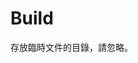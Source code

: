 # Build

存放臨時文件的目錄，請忽略。

<!--

||Cangjie5|Cangjie5_TC|Cangjie5_HK|Cangjie5_SC|
|-|-|-|-|-|
|RIME|[cangjie5.schema.yaml](https://raw.githubusercontent.com/Jackchows/Cangjie5/master/build/rime/%E4%B8%80%E8%88%AC%E6%8E%92%E5%BA%8F/cangjie5.schema.yaml)<br />[cangjie5.dict.yaml](https://raw.githubusercontent.com/Jackchows/Cangjie5/master/build/rime/%E4%B8%80%E8%88%AC%E6%8E%92%E5%BA%8F/cangjie5.dict.yaml)<br />[cangjie5.custom.yaml](https://raw.githubusercontent.com/Jackchows/Cangjie5/master/build/rime/%E4%B8%80%E8%88%AC%E6%8E%92%E5%BA%8F/cangjie5.custom.yaml)|[cangjie5_tc.schema.yaml](https://raw.githubusercontent.com/Jackchows/Cangjie5/master/build/rime/%E5%82%B3%E7%B5%B1%E6%BC%A2%E5%AD%97%E5%84%AA%E5%85%88%EF%BC%88%E5%81%8F%E5%A5%BD%E5%8F%B0%E7%81%A3%E7%94%A8%E5%AD%97%E7%BF%92%E6%85%A3%EF%BC%89/cangjie5_tc.schema.yaml)<br />[cangjie5_tc.dict.yaml](https://raw.githubusercontent.com/Jackchows/Cangjie5/master/build/rime/%E5%82%B3%E7%B5%B1%E6%BC%A2%E5%AD%97%E5%84%AA%E5%85%88%EF%BC%88%E5%81%8F%E5%A5%BD%E5%8F%B0%E7%81%A3%E7%94%A8%E5%AD%97%E7%BF%92%E6%85%A3%EF%BC%89/cangjie5_tc.dict.yaml)<br />[cangjie5_tc.custom.yaml](https://raw.githubusercontent.com/Jackchows/Cangjie5/master/build/rime/%E5%82%B3%E7%B5%B1%E6%BC%A2%E5%AD%97%E5%84%AA%E5%85%88%EF%BC%88%E5%81%8F%E5%A5%BD%E5%8F%B0%E7%81%A3%E7%94%A8%E5%AD%97%E7%BF%92%E6%85%A3%EF%BC%89/cangjie5_tc.custom.yaml)|[cangjie5_hk.schema.yaml](https://raw.githubusercontent.com/Jackchows/Cangjie5/master/build/rime/%E5%82%B3%E7%B5%B1%E6%BC%A2%E5%AD%97%E5%84%AA%E5%85%88%EF%BC%88%E5%81%8F%E5%A5%BD%E9%A6%99%E6%B8%AF%E7%94%A8%E5%AD%97%E7%BF%92%E6%85%A3%EF%BC%89/cangjie5_hk.schema.yaml)<br />[cangjie5_hk.dict.yaml](https://raw.githubusercontent.com/Jackchows/Cangjie5/master/build/rime/%E5%82%B3%E7%B5%B1%E6%BC%A2%E5%AD%97%E5%84%AA%E5%85%88%EF%BC%88%E5%81%8F%E5%A5%BD%E9%A6%99%E6%B8%AF%E7%94%A8%E5%AD%97%E7%BF%92%E6%85%A3%EF%BC%89/cangjie5_hk.dict.yaml)<br />[cangjie5_hk.custom.yaml](https://raw.githubusercontent.com/Jackchows/Cangjie5/master/build/rime/%E5%82%B3%E7%B5%B1%E6%BC%A2%E5%AD%97%E5%84%AA%E5%85%88%EF%BC%88%E5%81%8F%E5%A5%BD%E9%A6%99%E6%B8%AF%E7%94%A8%E5%AD%97%E7%BF%92%E6%85%A3%EF%BC%89/cangjie5_hk.custom.yaml)|[cangjie5_sc.schema.yaml](https://raw.githubusercontent.com/Jackchows/Cangjie5/master/build/rime/%E7%B0%A1%E5%8C%96%E5%AD%97%E5%84%AA%E5%85%88/cangjie5_sc.schema.yaml)<br />[cangjie5_sc.dict.yaml](https://raw.githubusercontent.com/Jackchows/Cangjie5/master/build/rime/%E7%B0%A1%E5%8C%96%E5%AD%97%E5%84%AA%E5%85%88/cangjie5_sc.dict.yaml)<br />[cangjie5_sc.custom.yaml](https://raw.githubusercontent.com/Jackchows/Cangjie5/master/build/rime/%E7%B0%A1%E5%8C%96%E5%AD%97%E5%84%AA%E5%85%88/cangjie5_sc.custom.yaml)|
|小小輸入法（倉頡平台 2022）|[cangjie5.txt](https://raw.githubusercontent.com/Jackchows/Cangjie5/master/build/yong/%E4%B8%80%E8%88%AC%E6%8E%92%E5%BA%8F/cangjie5.txt)|[cangjie5_tc.txt](https://raw.githubusercontent.com/Jackchows/Cangjie5/master/build/yong/%E5%82%B3%E7%B5%B1%E6%BC%A2%E5%AD%97%E5%84%AA%E5%85%88%EF%BC%88%E5%81%8F%E5%A5%BD%E5%8F%B0%E7%81%A3%E7%94%A8%E5%AD%97%E7%BF%92%E6%85%A3%EF%BC%89/cangjie5_tc.txt)|[cangjie5_hk.txt](https://raw.githubusercontent.com/Jackchows/Cangjie5/master/build/yong/%E5%82%B3%E7%B5%B1%E6%BC%A2%E5%AD%97%E5%84%AA%E5%85%88%EF%BC%88%E5%81%8F%E5%A5%BD%E9%A6%99%E6%B8%AF%E7%94%A8%E5%AD%97%E7%BF%92%E6%85%A3%EF%BC%89/cangjie5_hk.txt)|[cangjie5_sc.txt](https://raw.githubusercontent.com/Jackchows/Cangjie5/master/build/yong/%E7%B0%A1%E5%8C%96%E5%AD%97%E5%84%AA%E5%85%88/cangjie5_sc.txt)|
|Fcitx 5|[cangjie5.txt](https://raw.githubusercontent.com/Jackchows/Cangjie5/master/build/fcitx/%E4%B8%80%E8%88%AC%E6%8E%92%E5%BA%8F/cangjie5.txt)<br />[cangjie5.conf.in](https://raw.githubusercontent.com/Jackchows/Cangjie5/master/build/fcitx/%E4%B8%80%E8%88%AC%E6%8E%92%E5%BA%8F/cangjie5.conf.in)|[cangjie5_tc.txt](https://raw.githubusercontent.com/Jackchows/Cangjie5/master/build/fcitx/%E5%82%B3%E7%B5%B1%E6%BC%A2%E5%AD%97%E5%84%AA%E5%85%88%EF%BC%88%E5%81%8F%E5%A5%BD%E5%8F%B0%E7%81%A3%E7%94%A8%E5%AD%97%E7%BF%92%E6%85%A3%EF%BC%89/cangjie5_tc.txt)<br />[cangjie5_tc.conf.in](https://raw.githubusercontent.com/Jackchows/Cangjie5/master/build/fcitx/%E5%82%B3%E7%B5%B1%E6%BC%A2%E5%AD%97%E5%84%AA%E5%85%88%EF%BC%88%E5%81%8F%E5%A5%BD%E5%8F%B0%E7%81%A3%E7%94%A8%E5%AD%97%E7%BF%92%E6%85%A3%EF%BC%89/cangjie5_tc.conf.in)|[cangjie5_hk.txt](https://raw.githubusercontent.com/Jackchows/Cangjie5/master/build/fcitx/%E5%82%B3%E7%B5%B1%E6%BC%A2%E5%AD%97%E5%84%AA%E5%85%88%EF%BC%88%E5%81%8F%E5%A5%BD%E9%A6%99%E6%B8%AF%E7%94%A8%E5%AD%97%E7%BF%92%E6%85%A3%EF%BC%89/cangjie5_hk.txt)<br />[cangjie5_hk.conf.in](https://raw.githubusercontent.com/Jackchows/Cangjie5/master/build/fcitx/%E5%82%B3%E7%B5%B1%E6%BC%A2%E5%AD%97%E5%84%AA%E5%85%88%EF%BC%88%E5%81%8F%E5%A5%BD%E9%A6%99%E6%B8%AF%E7%94%A8%E5%AD%97%E7%BF%92%E6%85%A3%EF%BC%89/cangjie5_hk.conf.in)|[cangjie5_sc.txt](https://raw.githubusercontent.com/Jackchows/Cangjie5/master/build/fcitx/%E7%B0%A1%E5%8C%96%E5%AD%97%E5%84%AA%E5%85%88/cangjie5_sc.txt)<br />[cangjie5_sc.conf.in](https://raw.githubusercontent.com/Jackchows/Cangjie5/master/build/fcitx/%E7%B0%A1%E5%8C%96%E5%AD%97%E5%84%AA%E5%85%88/cangjie5_sc.conf.in)|

-->